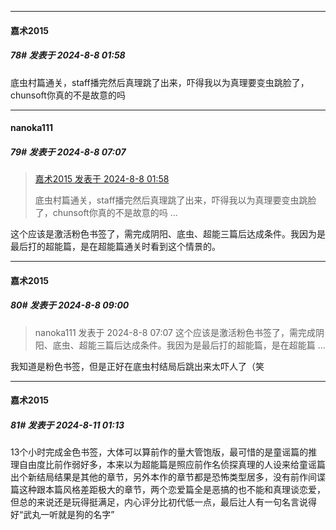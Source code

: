 ﻿
*****

####  嘉术2015  
##### 78#       发表于 2024-8-8 01:58

底虫村篇通关，staff播完然后真理跳了出来，吓得我以为真理要变虫跳脸了，chunsoft你真的不是故意的吗


*****

####  nanoka111  
##### 79#       发表于 2024-8-8 07:07

<blockquote><a href="httphttps://bbs.saraba1st.com/2b/forum.php?mod=redirect&amp;goto=findpost&amp;pid=65829082&amp;ptid=2192135" target="_blank">嘉术2015 发表于 2024-8-8 01:58</a>

底虫村篇通关，staff播完然后真理跳了出来，吓得我以为真理要变虫跳脸了，chunsoft你真的不是故意的吗 ...</blockquote>
这个应该是激活粉色书签了，需完成阴阳、底虫、超能三篇后达成条件。我因为是最后打的超能篇，是在超能篇通关时看到这个情景的。


*****

####  嘉术2015  
##### 80#       发表于 2024-8-8 09:00

<blockquote>nanoka111 发表于 2024-8-8 07:07
这个应该是激活粉色书签了，需完成阴阳、底虫、超能三篇后达成条件。我因为是最后打的超能篇，是在超能篇 ...</blockquote>
我知道是粉色书签，但是正好在底虫村结局后跳出来太吓人了（笑


*****

####  嘉术2015  
##### 81#       发表于 2024-8-11 01:13

13个小时完成金色书签，大体可以算前作的量大管饱版，最可惜的是童谣篇的推理自由度比前作弱好多，本来以为超能篇是照应前作名侦探真理的人设来给童谣篇出个新结局结果是其他的章节，另外本作的章节都是恐怖类型居多，没有前作间谍篇这种跟本篇风格差距极大的章节，两个恋爱篇全是恶搞的也不能和真理谈恋爱，但总的来说还是玩得挺满足，内心评分比初代低一点，最后辻人有一句名言说得好“武丸一听就是狗的名字”

